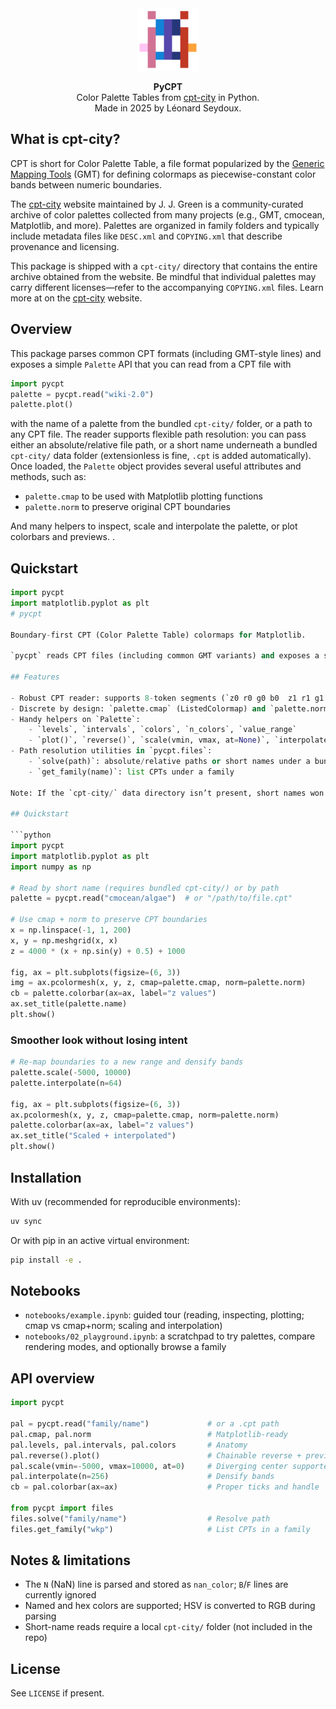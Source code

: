 
<div align="center">

<img src="logo/logo.gif" alt="pycpt logo" width="100"/>

**PyCPT**<br>
Color Palette Tables from <a href="http://seaviewsensing.com/pub/cpt-city/" target="_blank">cpt-city</a> in Python.<br>
Made in 2025 by Léonard Seydoux. 

</div>

## What is cpt-city?

CPT is short for Color Palette Table, a file format popularized by the [Generic Mapping Tools](https://www.generic-mapping-tools.org/) (GMT) for defining colormaps as piecewise-constant color bands between numeric boundaries.

The [cpt-city](http://seaviewsensing.com/pub/cpt-city/) website maintained by J. J. Green is a community-curated archive of color palettes collected from many projects (e.g., GMT, cmocean, Matplotlib, and more). Palettes are organized in family folders and typically include metadata files like `DESC.xml` and `COPYING.xml` that describe provenance and licensing.

This package is shipped with a `cpt-city/` directory that contains the entire archive obtained from the website. Be mindful that individual palettes may carry different licenses—refer to the accompanying `COPYING.xml` files. Learn more at on the [cpt-city](http://seaviewsensing.com/pub/cpt-city/) website.


## Overview

This package parses common CPT formats (including GMT-style lines) and exposes a simple `Palette` API that you can read from a CPT file with

```python
import pycpt
palette = pycpt.read("wiki-2.0")
palette.plot()
```

with the name of a palette from the bundled `cpt-city/` folder, or a path to any CPT file. The reader supports flexible path resolution: you can pass either an absolute/relative file path, or a short name underneath a bundled `cpt-city/` data folder (extensionless is fine, `.cpt` is added automatically). 
Once loaded, the `Palette` object provides several useful attributes and methods, such as:
- `palette.cmap` to be used with Matplotlib plotting functions
- `palette.norm` to preserve original CPT boundaries

And many helpers to inspect, scale and interpolate the palette, or plot colorbars and previews.
.

## Quickstart

```python
import pycpt
import matplotlib.pyplot as plt
# pycpt

Boundary-first CPT (Color Palette Table) colormaps for Matplotlib.

`pycpt` reads CPT files (including common GMT variants) and exposes a small, pragmatic API centered on preserving the original palette boundaries. You get a `ListedColormap` (one color per segment) and a matching `BoundaryNorm` so plots honor the authored banding.

## Features

- Robust CPT reader: supports 8-token segments (`z0 r0 g0 b0  z1 r1 g1 b1`), GMT-style (`z0 color0  z1 color1`), `r/g/b` tokens, named/hex colors, and HSV (auto-converted to RGB)
- Discrete by design: `palette.cmap` (ListedColormap) and `palette.norm` (BoundaryNorm) align with the original levels
- Handy helpers on `Palette`:
	- `levels`, `intervals`, `colors`, `n_colors`, `value_range`
	- `plot()`, `reverse()`, `scale(vmin, vmax, at=None)`, `interpolate(n)`, `colorbar(...)`
- Path resolution utilities in `pycpt.files`:
	- `solve(path)`: absolute/relative paths or short names under a bundled `cpt-city/` folder (adds `.cpt` when missing)
	- `get_family(name)`: list CPTs under a family

Note: If the `cpt-city/` data directory isn’t present, short names won’t resolve. Use explicit file paths to `.cpt` files instead.

## Quickstart

```python
import pycpt
import matplotlib.pyplot as plt
import numpy as np

# Read by short name (requires bundled cpt-city/) or by path
palette = pycpt.read("cmocean/algae")  # or "/path/to/file.cpt"

# Use cmap + norm to preserve CPT boundaries
x = np.linspace(-1, 1, 200)
x, y = np.meshgrid(x, x)
z = 4000 * (x + np.sin(y) + 0.5) + 1000

fig, ax = plt.subplots(figsize=(6, 3))
img = ax.pcolormesh(x, y, z, cmap=palette.cmap, norm=palette.norm)
cb = palette.colorbar(ax=ax, label="z values")
ax.set_title(palette.name)
plt.show()
```

### Smoother look without losing intent

```python
# Re-map boundaries to a new range and densify bands
palette.scale(-5000, 10000)
palette.interpolate(n=64)

fig, ax = plt.subplots(figsize=(6, 3))
ax.pcolormesh(x, y, z, cmap=palette.cmap, norm=palette.norm)
palette.colorbar(ax=ax, label="z values")
ax.set_title("Scaled + interpolated")
plt.show()
```

## Installation

With uv (recommended for reproducible environments):

```bash
uv sync
```

Or with pip in an active virtual environment:

```bash
pip install -e .
```

## Notebooks

- `notebooks/example.ipynb`: guided tour (reading, inspecting, plotting; cmap vs cmap+norm; scaling and interpolation)
- `notebooks/02_playground.ipynb`: a scratchpad to try palettes, compare rendering modes, and optionally browse a family


## API overview

```python
import pycpt

pal = pycpt.read("family/name")             # or a .cpt path
pal.cmap, pal.norm                          # Matplotlib-ready
pal.levels, pal.intervals, pal.colors       # Anatomy
pal.reverse().plot()                        # Chainable reverse + preview
pal.scale(vmin=-5000, vmax=10000, at=0)     # Diverging center supported
pal.interpolate(n=256)                      # Densify bands
cb = pal.colorbar(ax=ax)                    # Proper ticks and handle

from pycpt import files
files.solve("family/name")                  # Resolve path
files.get_family("wkp")                     # List CPTs in a family
```

## Notes & limitations

- The `N` (NaN) line is parsed and stored as `nan_color`; `B`/`F` lines are currently ignored
- Named and hex colors are supported; HSV is converted to RGB during parsing
- Short-name reads require a local `cpt-city/` folder (not included in the repo)

## License

See `LICENSE` if present.
